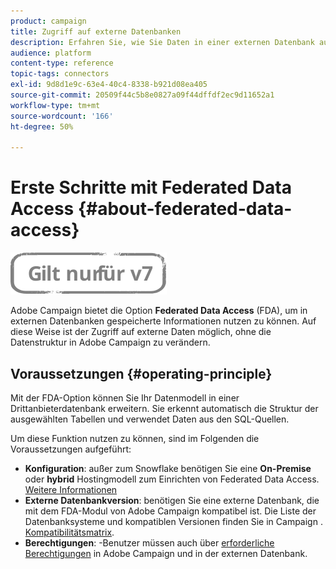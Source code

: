 ```yaml
---
product: campaign
title: Zugriff auf externe Datenbanken
description: Erfahren Sie, wie Sie Daten in einer externen Datenbank aufrufen und verarbeiten können
audience: platform
content-type: reference
topic-tags: connectors
exl-id: 9d8d1e9c-63e4-40c4-8338-b921d08ea405
source-git-commit: 20509f44c5b8e0827a09f44dffdf2ec9d11652a1
workflow-type: tm+mt
source-wordcount: '166'
ht-degree: 50%

---
```


# Erste Schritte mit Federated Data Access {#about-federated-data-access}

![](../../assets/v7-only.svg)

Adobe Campaign bietet die Option **Federated Data Access** (FDA), um in externen Datenbanken gespeicherte Informationen nutzen zu können. Auf diese Weise ist der Zugriff auf externe Daten möglich, ohne die Datenstruktur in Adobe Campaign zu verändern.

## Voraussetzungen {#operating-principle}

Mit der FDA-Option können Sie Ihr Datenmodell in einer Drittanbieterdatenbank erweitern. Sie erkennt automatisch die Struktur der ausgewählten Tabellen und verwendet Daten aus den SQL-Quellen.

Um diese Funktion nutzen zu können, sind im Folgenden die Voraussetzungen aufgeführt:

* **Konfiguration**: außer zum Snowflake benötigen Sie eine **On-Premise** oder **hybrid** Hostingmodell zum Einrichten von Federated Data Access. [Weitere Informationen](../../installation/using/hosting-models.md)
* **Externe Datenbankversion**: benötigen Sie eine externe Datenbank, die mit dem FDA-Modul von Adobe Campaign kompatibel ist. Die Liste der Datenbanksysteme und kompatiblen Versionen finden Sie in Campaign . [Kompatibilitätsmatrix](../../rn/using/compatibility-matrix.md#FederatedDataAccessFDA).
* **Berechtigungen**: -Benutzer müssen auch über [erforderliche Berechtigungen](../../installation/using/remote-database-access-rights.md) in Adobe Campaign und in der externen Datenbank.

